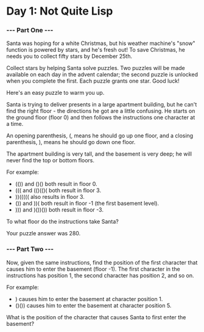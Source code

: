 # Day 1: Not Quite Lisp

### --- Part One ---

Santa was hoping for a white Christmas, but his weather machine's "snow" function is powered by stars, and he's fresh out! To save Christmas, he needs you to collect fifty stars by December 25th.

Collect stars by helping Santa solve puzzles. Two puzzles will be made available on each day in the advent calendar; the second puzzle is unlocked when you complete the first. Each puzzle grants one star. Good luck!

Here's an easy puzzle to warm you up.

Santa is trying to deliver presents in a large apartment building, but he can't find the right floor - the directions he got are a little confusing. He starts on the ground floor (floor 0) and then follows the instructions one character at a time.

An opening parenthesis, (, means he should go up one floor, and a closing parenthesis, ), means he should go down one floor.

The apartment building is very tall, and the basement is very deep; he will never find the top or bottom floors.

For example:

* (()) and ()() both result in floor 0.
* ((( and (()(()( both result in floor 3.
* ))((((( also results in floor 3.
* ()) and ))( both result in floor -1 (the first basement level).
* ))) and )())()) both result in floor -3.

To what floor do the instructions take Santa?

Your puzzle answer was 280.

### --- Part Two ---

Now, given the same instructions, find the position of the first character that causes him to enter the basement (floor -1). The first character in the instructions has position 1, the second character has position 2, and so on.

For example:

* ) causes him to enter the basement at character position 1.
* ()()) causes him to enter the basement at character position 5.

What is the position of the character that causes Santa to first enter the basement?

